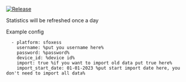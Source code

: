 [![Release](https://github.com/skoczo/HA-FoxESS/actions/workflows/release.yaml/badge.svg)](https://github.com/skoczo/HA-FoxESS/actions/workflows/release.yaml)

Statistics will be refreshed once a day

Example config

```sensor:
  - platform: sfoxess
    username: %put you username here%
    password: %password%
    device_id: %device id%
    import: true %if you want to import old data put true here%
    import_start_date: 01-01-2023 %put start import date here, you don't need to import all data%
```
